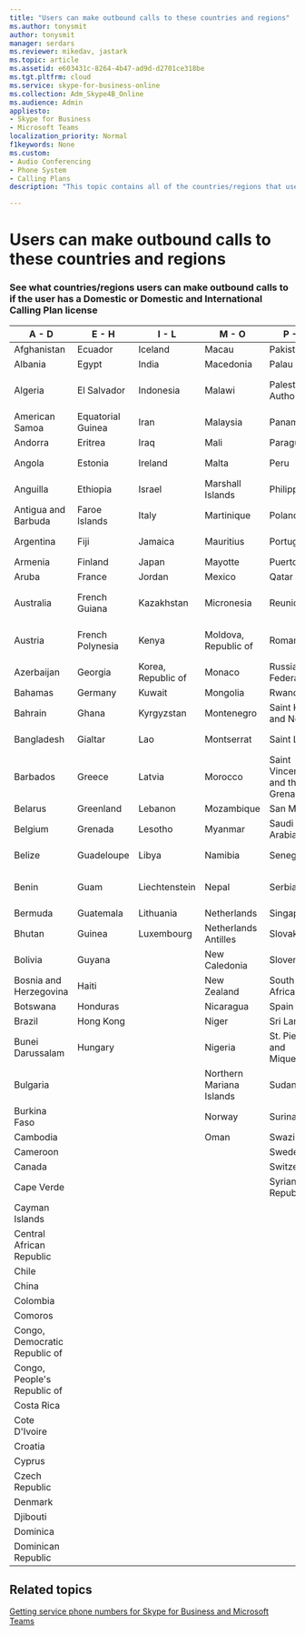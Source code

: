 ```yaml
---
title: "Users can make outbound calls to these countries and regions"
ms.author: tonysmit
author: tonysmit
manager: serdars
ms.reviewer: mikedav, jastark
ms.topic: article
ms.assetid: e603431c-8264-4b47-ad9d-d2701ce318be
ms.tgt.pltfrm: cloud
ms.service: skype-for-business-online
ms.collection: Adm_Skype4B_Online
ms.audience: Admin
appliesto:
- Skype for Business 
- Microsoft Teams
localization_priority: Normal
f1keywords: None
ms.custom:
- Audio Conferencing
- Phone System
- Calling Plans
description: "This topic contains all of the countries/regions that users can place outbound calls to if they have a Calling Plan."

---
```


# Users can make outbound calls to these countries and regions

### See what countries/regions users can make outbound calls to if the user has a Domestic or Domestic and International Calling Plan license


|**A - D**| **E - H**|**I - L**|**M - O**|**P - S**|**T - Z**|
---|---|---|---|---|---|
|Afghanistan|Ecuador |Iceland |Macau |Pakistan |Taiwan   |
|Albania|Egypt |India |Macedonia |Palau |Tajikistan   |
|Algeria|El Salvador |Indonesia |Malawi |Palestinian Authority |Tanzania, United Republic of  |
|American Samoa|Equatorial Guinea |Iran |Malaysia |Panama | Thailand   |
|Andorra |Eritrea |Iraq |Mali |Paraguay |Togo   |
|Angola |Estonia |Ireland |Malta |Peru | Trinidad and Tobago  |
|Anguilla |Ethiopia |Israel |Marshall Islands | Philippines | Turkey |
|Antigua and Barbuda | Faroe Islands |Italy |Martinique |Poland |Turkmenistan |
|Argentina|Fiji |Jamaica |Mauritius |Portugal |Turks and Caicos   |
|Armenia |Finland |Japan |Mayotte | Puerto Rico |Uganda  |
|Aruba |France |Jordan |Mexico |Qatar | Ukraine   |
|Australia |French Guiana |Kazakhstan |Micronesia |Reunion |United Arab Emirates (U.A.E)  |
|Austria |French Polynesia |Kenya |Moldova, Republic of |Romania |United Kingdom (U.K.) |
|Azerbaijan |Georgia |Korea, Republic of |Monaco | Russian Federation |United States (U.S.)  |
|Bahamas |Germany |Kuwait |Mongolia |Rwanda | Uruguay |
|Bahrain |Ghana |Kyrgyzstan |Montenegro | Saint Kitts and Nevis |Uzbekistan  |
|Bangladesh |Gialtar |Lao |Montserrat | Saint Lucia |Vatican City State  |
|Barbados |Greece |Latvia |Morocco |Saint Vincent and the Grenadines |Venezuela   |
|Belarus |Greenland |Lebanon |Mozambique | San Marino |Viet Nam  |
|Belgium |Grenada |Lesotho |Myanmar | Saudi Arabia | Virgin Islands (British) |
|Belize |Guadeloupe |Libya |Namibia |Senegal | Virgin Islands (U.S.)  |
|Benin |Guam |Liechtenstein |Nepal | Serbia | Wallis and Futuna Islands  |
|Bermuda |Guatemala |Lithuania |Netherlands |Singapore |Yemen |
|Bhutan |Guinea |Luxembourg |Netherlands Antilles |Slovakia |Zambia  |
|Bolivia |Guyana| |New Caledonia |Slovenia |Zimbabwe |
|Bosnia and Herzegovina |Haiti ||New Zealand |South Africa | 
|Botswana |Honduras ||Nicaragua |Spain |
|Brazil |Hong Kong ||Niger |Sri Lanka | 
|Bunei Darussalam |Hungary ||Nigeria |St. Pierre and Miquelon | 
|Bulgaria |||Northern Mariana Islands |Sudan |
|Burkina Faso |||Norway |Suriname |
|Cambodia |||Oman |Swaziland | 
|Cameroon ||||Sweden |
|Canada ||||Switzerland | 
|Cape Verde ||||Syrian Arab Republic |
|Cayman Islands |
|Central African Republic |
|Chile |
|China |
|Colombia |
|Comoros |
|Congo, Democratic Republic of |
|Congo, People's Republic of |
|Costa Rica |
|Cote D'Ivoire |
|Croatia |
|Cyprus |
|Czech Republic |
|Denmark |
|Djibouti |
|Dominica |
|Dominican Republic |

## Related topics

[Getting service phone numbers for Skype for Business and Microsoft Teams](../what-is-phone-system-in-office-365/getting-service-phone-numbers.md)

  
 